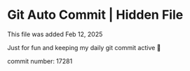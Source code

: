 # Git Auto Commit | Hidden File

This file was added Feb 12, 2025

Just for fun and keeping my daily git commit active 🤪

commit number: 17281
